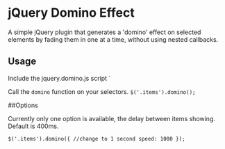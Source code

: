 # jQuery Domino Effect

A simple jQuery plugin that generates a 'domino' effect on selected elements by fading them in one at a time, without using nested callbacks.

## Usage

Include the jquery.domino.js script
`<script src="jquery.domino.js"></script>

Call the `domino` function on your selectors.
`$('.items').domino();`

##Options

Currently only one option is available, the delay between items showing. Default is 400ms.

`$('.items').domino({
	//change to 1 second
	speed: 1000
});`